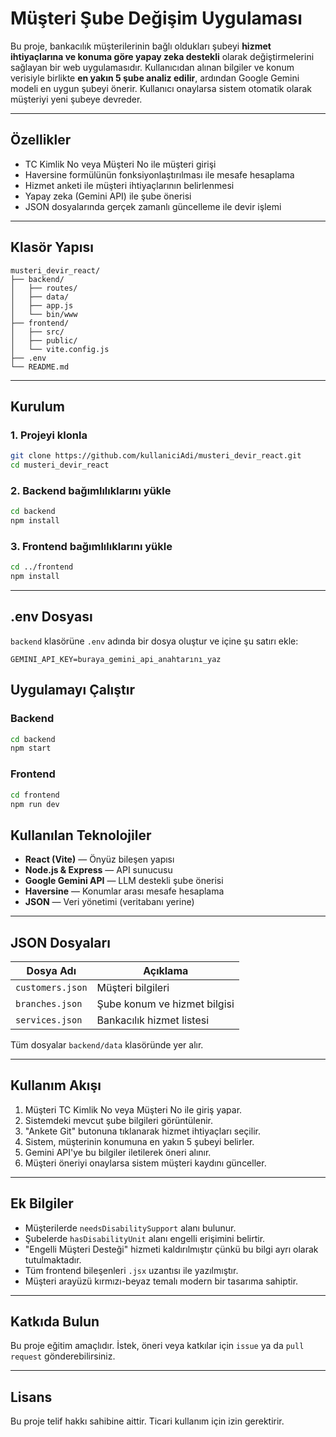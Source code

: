 # Müşteri Şube Değişim Uygulaması

Bu proje, bankacılık müşterilerinin bağlı oldukları şubeyi **hizmet ihtiyaçlarına ve konuma göre yapay zeka destekli** olarak değiştirmelerini sağlayan bir web uygulamasıdır. Kullanıcıdan alınan bilgiler ve konum verisiyle birlikte **en yakın 5 şube analiz edilir**, ardından Google Gemini modeli en uygun şubeyi önerir. Kullanıcı onaylarsa sistem otomatik olarak müşteriyi yeni şubeye devreder.

---

## Özellikler

- TC Kimlik No veya Müşteri No ile müşteri girişi
- Haversine formülünün fonksiyonlaştırılması ile mesafe hesaplama
- Hizmet anketi ile müşteri ihtiyaçlarının belirlenmesi
- Yapay zeka (Gemini API) ile şube önerisi
- JSON dosyalarında gerçek zamanlı güncelleme ile devir işlemi

---

## Klasör Yapısı

```
musteri_devir_react/
├── backend/
│   ├── routes/
│   ├── data/
│   ├── app.js
│   └── bin/www
├── frontend/
│   ├── src/
│   ├── public/
│   └── vite.config.js
├── .env
└── README.md
```

---

## Kurulum

### 1. Projeyi klonla

```bash
git clone https://github.com/kullaniciAdi/musteri_devir_react.git
cd musteri_devir_react
```

### 2. Backend bağımlılıklarını yükle

```bash
cd backend
npm install
```

### 3. Frontend bağımlılıklarını yükle

```bash
cd ../frontend
npm install
```

---

## .env Dosyası

`backend` klasörüne `.env` adında bir dosya oluştur ve içine şu satırı ekle:

```env
GEMINI_API_KEY=buraya_gemini_api_anahtarını_yaz
```

## Uygulamayı Çalıştır

### Backend

```bash
cd backend
npm start
```

### Frontend

```bash
cd frontend
npm run dev
```

## Kullanılan Teknolojiler

- **React (Vite)** — Önyüz bileşen yapısı
- **Node.js & Express** — API sunucusu
- **Google Gemini API** — LLM destekli şube önerisi
- **Haversine** — Konumlar arası mesafe hesaplama
- **JSON** — Veri yönetimi (veritabanı yerine)

---

## JSON Dosyaları

| Dosya Adı             | Açıklama                            |
|-----------------------|-------------------------------------|
| `customers.json`      | Müşteri bilgileri                   |
| `branches.json`       | Şube konum ve hizmet bilgisi        |
| `services.json`       | Bankacılık hizmet listesi           |

Tüm dosyalar `backend/data` klasöründe yer alır.

---

## Kullanım Akışı

1. Müşteri TC Kimlik No veya Müşteri No ile giriş yapar.
2. Sistemdeki mevcut şube bilgileri görüntülenir.
3. "Ankete Git" butonuna tıklanarak hizmet ihtiyaçları seçilir.
4. Sistem, müşterinin konumuna en yakın 5 şubeyi belirler.
5. Gemini API'ye bu bilgiler iletilerek öneri alınır.
6. Müşteri öneriyi onaylarsa sistem müşteri kaydını günceller.

---

## Ek Bilgiler

- Müşterilerde `needsDisabilitySupport` alanı bulunur.
- Şubelerde `hasDisabilityUnit` alanı engelli erişimini belirtir.
- "Engelli Müşteri Desteği" hizmeti kaldırılmıştır çünkü bu bilgi ayrı olarak tutulmaktadır.
- Tüm frontend bileşenleri `.jsx` uzantısı ile yazılmıştır.
- Müşteri arayüzü kırmızı-beyaz temalı modern bir tasarıma sahiptir.

---

## Katkıda Bulun

Bu proje eğitim amaçlıdır. İstek, öneri veya katkılar için `issue` ya da `pull request` gönderebilirsiniz.

---

## Lisans

Bu proje telif hakkı sahibine aittir. Ticari kullanım için izin gerektirir.


